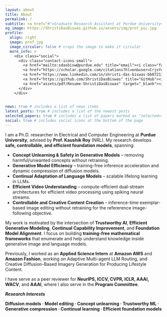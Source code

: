 ```yaml
---
layout: about
title: About
permalink: /
subtitle: <a href="#">Graduate Research Assistant at Purdue University</a>.
og_image: https://ShristiDasBiswas.github.io/assets/img/prof_pic.jpg
profile:
  align: right
  image: prof.jpg
  image_circular: false # crops the image to make it circular
  more_info: >
    <div class="social">
      <div class="contact-icons-small">
        <a href="mailto:sdasbisw@purdue.edu" title="email"><i class="fa-solid fa-envelope"></i></a>
        <a href="https://scholar.google.com/citations?hl=en&user=CrjxYc0AAAAJ" title="Google Scholar"><i class="ai ai-google-scholar"></i></a>
        <a href="https://www.linkedin.com/in/shristi-das-biswas-bb0721152" title="LinkedIn"><i class="fa-brands fa-linkedin"></i></a>
        <a href="https://github.com/ShristiDasBiswas" title="GitHub"><i class="fa-brands fa-github"></i></a>
        <a href="assets/pdf/Resume-ShristiDasBiswas" target="_blank"><i class="fas fa-file-alt"></i></a>
      </div>
    </div>
    

news: true # includes a list of news items
latest_posts: true # includes a list of the newest posts
selected_papers: true # includes a list of papers marked as "selected={true}"
social: true # includes social icons at the bottom of the page
---
```


I am a Ph.D. researcher in Electrical and Computer Engineering at **Purdue University**, advised by **Prof. Kaushik Roy** (NRL). My research develops **safe, controllable, and efficient foundation models**, spanning:

- **Concept Unlearning & Safety in Generative Models** – removing harmful/unwanted concepts without retraining. 
- **Generative Model Efficiency** – training-free inference acceleration and dynamic compression of diffusion models. 
- **Continual Adaptation of Language Models** – scalable lifelong learning in LLMs. 
- **Efficient Video Understanding** – compute-efficient dual-stream architectures for efficient video processing using spiking neural streams. 
- **Controllable and Creative Content Creation** – inference-time exemplar-based image editing without retraining for the refererence image-following objective.

My work is motivated by the intersection of **Trustworthy AI**, **Efficient Generative Modeling**, **Continual Capability Improvement**, and **Foundation Model Alignment**. I focus on building **training-free mathematical frameworks** that enumerate and help understand knowledge inside generative image and language models.

Previously, I worked as an **Applied Science Intern** at **Amazon AWS** and **Amazon Fashion**, working on Adaptive Multi-agent LLM Routing, and Creative Diffusion-Based Imagery Generation for Producing Lifestyle Content. 

I have serve as a peer reviewer for **NeurIPS, ICCV, CVPR, ICLR, AAAI, WACV**, and **AAAI**, where I also serve in the **Program Committee**. 


***Research Interests***

**Diffusion models · Model editing · Concept unlearning · Trustworthy ML · Generative compression · Continual learning · Efficient foundation models**